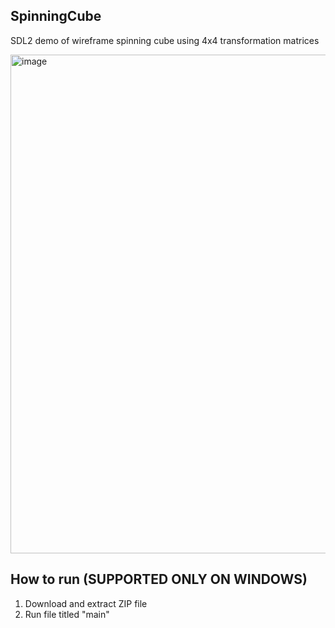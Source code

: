 ## SpinningCube
SDL2 demo of wireframe spinning cube using 4x4 transformation matrices

<img width="1058" height="798" alt="image" src="https://github.com/user-attachments/assets/02bf03a2-3956-4f8d-a732-c94857f364cf" />


## How to run (SUPPORTED ONLY ON WINDOWS)
1. Download and extract ZIP file
2. Run file titled "main"
